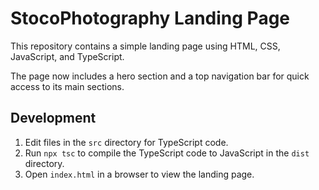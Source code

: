# StocoPhotography Landing Page

This repository contains a simple landing page using HTML, CSS, JavaScript, and TypeScript.

The page now includes a hero section and a top navigation bar for quick access to its main sections.

## Development

1. Edit files in the `src` directory for TypeScript code.
2. Run `npx tsc` to compile the TypeScript code to JavaScript in the `dist` directory.
3. Open `index.html` in a browser to view the landing page.
